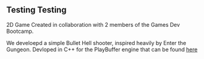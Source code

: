 ## Testing Testing

2D Game Created in collaboration with 2 members of the Games Dev Bootcamp.

We develoepd a simple Bullet Hell shooter, inspired heavily by Enter the Gungeon. 
Devloped in C++ for the PlayBuffer engine that can be found [here](https://github.com/sumo-digital-academy/playbuffer)
